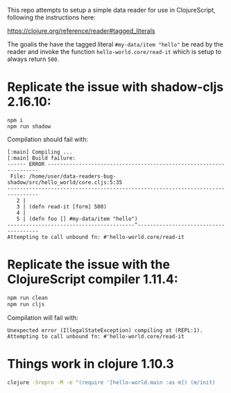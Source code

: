 This repo attempts to setup a simple data reader for use in ClojureScript, following the instructions here: 

https://clojure.org/reference/reader#tagged_literals

The goalis the have the tagged literal `#my-data/item "hello"`
be read by the reader and invoke the function `hello-world.core/read-it` which is setup to always return `500`.

# Replicate the issue with shadow-cljs 2.16.10:

```
npm i
npm run shadow
```

Compilation should fail with:

```
[:main] Compiling ...
[:main] Build failure:
------ ERROR -------------------------------------------------------------------
 File: /home/user/data-readers-bug-shadow/src/hello_world/core.cljs:5:35
--------------------------------------------------------------------------------
   2 | 
   3 | (defn read-it [form] 500)
   4 | 
   5 | (defn foo [] #my-data/item "hello")
-----------------------------------------^--------------------------------------
Attempting to call unbound fn: #'hello-world.core/read-it
```

# Replicate the issue with the ClojureScript compiler 1.11.4:

``` bash
npm run clean
npm run cljs
```

Compilation will fail with:
```
Unexpected error (IllegalStateException) compiling at (REPL:1).
Attempting to call unbound fn: #'hello-world.core/read-it
```

# Things work in clojure 1.10.3

``` bash
clojure -Srepro -M -e "(require '[hello-world.main :as m]) (m/init)
```
